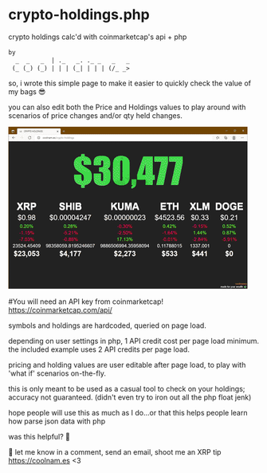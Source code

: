 # crypto-holdings.php

crypto holdings calc'd with coinmarketcap's api + php
```
by
  _  _   _  | ._   _. ._ _   _   _ 
 (_ (_) (_) | | | (_| | | | (/_ _> 
```

so, i wrote this simple page to make it easier to quickly check the value of my bags :sunglasses:

you can also edit both the Price and Holdings values to play around with scenarios of price changes and/or qty held changes.

![crypto holdings screenshot](/crypto-holdings.gif)

#You will need an API key from coinmarketcap! https://coinmarketcap.com/api/

symbols and holdings are hardcoded, queried on page load.

depending on user settings in php, 1 API credit cost per page load minimum.  the included example uses 2 API credits per page load.

pricing and holding values are user editable after page load, to play with 'what if' scenarios on-the-fly.

this is only meant to be used as a casual tool to check on your holdings; accuracy not guaranteed. (didn't even try to iron out all the php float jenk)

hope people will use this as much as I do...or that this helps people learn how parse json data with php 

was this helpful? :call_me_hand:

:love_letter: let me know in a comment, send an email, shoot me an XRP tip https://coolnam.es <3



